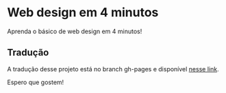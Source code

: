# Web design em 4 minutos

Aprenda o básico de web design em 4 minutos!  

## Tradução  

A tradução desse projeto está no branch gh-pages e disponível [nesse link](http://bit.ly/WebDesignEm4Min "Web Design em 4 minutos!").  

Espero que gostem!
